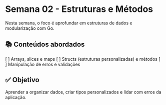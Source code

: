 # Semana 02 - Estruturas e Métodos

Nesta semana, o foco é aprofundar em estruturas de dados e modularização com Go.

## 📚 Conteúdos abordados
[ ] Arrays, slices e maps
[ ] Structs (estruturas personalizadas) e métodos
[ ] Manipulação de erros e validações

## ✅ Objetivo
Aprender a organizar dados, criar tipos personalizados e lidar com erros da aplicação.